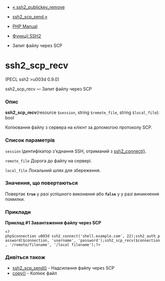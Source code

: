 - [« ssh2_publickey_remove](function.ssh2-publickey-remove.md)
- [ssh2_scp_send »](function.ssh2-scp-send.md)

- [PHP Manual](index.md)
- [Функції SSH2](ref.ssh2.md)
- Запит файлу через SCP

# ssh2_scp_recv

(PECL ssh2 \>u003d 0.9.0)

ssh2_scp_recv — Запит файлу через SCP

### Опис

**ssh2_scp_recv**(resource `$session`, string `$remote_file`, string
`$local_file`): bool

Копіювання файлу з сервера на клієнт за допомогою протоколу SCP.

### Список параметрів

`session`
Ідентифікатор з'єднання SSH, отриманий з
[ssh2_connect()](function.ssh2-connect.md).

`remote_file`
Дорога до файлу на сервері.

`local_file`
Локальний шлях для збереження.

### Значення, що повертаються

Повертає **`true`** у разі успішного виконання або **`false`** у
у разі виникнення помилки.

### Приклади

**Приклад #1 Завантаження файлу через SCP**

` <?php$connection u003d ssh2_connect('shell.example.com', 22);ssh2_auth_password($connection, 'username', 'password');ssh2_scp_recv($connection, '/remote/filename', '/local filename');?> `

### Дивіться також

- [ssh2_scp_send()](function.ssh2-scp-send.md) - Надсилання файлу
через SCP
- [copy()](function.copy.md) - Копіює файл
